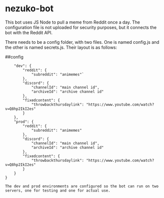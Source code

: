 # nezuko-bot
This bot uses JS Node to pull a meme from Reddit once a day. The configuration file is not uploaded for security purposes, but it connects the bot with the Reddit API. 

There needs to be a config folder, with two files. One is named config.js and the other is named secrets.js. Their layout is as follows:

##config
```{
    "dev": {
        "reddit": {
            "subreddit": "animemes"`
        },
        "discord": {
            "channelId": "main channel id",
            "archiveId": "archive channel id"
        },
        "fixedcontent": {
            "throwbackthursdaylink": "https://www.youtube.com/watch?v=Q8hp2IkI2es"
        }
    },
    "prod": {
        "reddit": {
            "subreddit": "animemes"
        },
        "discord": {
            "channelId": "main channel id",
            "archiveId": "archive channel id"
        },
        "fixedcontent": {
            "throwbackthursdaylink": "https://www.youtube.com/watch?v=Q8hp2IkI2es"
        }
    }
}

The dev and prod environments are configured so the bot can run on two servers, one for testing and one for actual use. 
